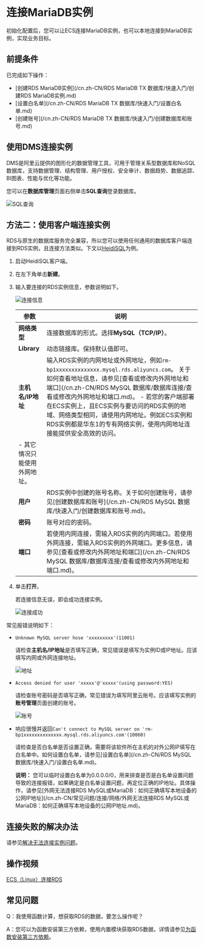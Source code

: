 # 连接MariaDB实例

初始化配置后，您可以让ECS连接MariaDB实例，也可以本地连接到MariaDB实例，实现业务目标。

## 前提条件

已完成如下操作：

-   [创建RDS MariaDB实例](/cn.zh-CN/RDS MariaDB TX 数据库/快速入门/创建RDS MariaDB实例.md)
-   [设置白名单](/cn.zh-CN/RDS MariaDB TX 数据库/快速入门/设置白名单.md)
-   [创建账号](/cn.zh-CN/RDS MariaDB TX 数据库/快速入门/创建数据库和账号.md)

## 使用DMS连接实例

DMS是阿里云提供的图形化的数据管理工具，可用于管理关系型数据库和NoSQL数据库，支持数据管理、结构管理、用户授权、安全审计、数据趋势、数据追踪、BI图表、性能与优化等功能。

您可以在**数据库管理**页面右侧单击**SQL查询**登录数据库。

![SQL查询](https://static-aliyun-doc.oss-accelerate.aliyuncs.com/assets/img/zh-CN/8414713061/p174701.png)

## 方法二：使用客户端连接实例

RDS与原生的数据库服务完全兼容，所以您可以使用任何通用的数据库客户端连接到RDS实例，且连接方法类似。下文以[HeidiSQL](https://www.heidisql.com/)为例。

1.  启动HeidiSQL客户端。
2.  在左下角单击**新建**。
3.  输入要连接的RDS实例信息，参数说明如下。

    ![连接信息](https://static-aliyun-doc.oss-accelerate.aliyuncs.com/assets/img/zh-CN/3885675061/p54911.png)

    |参数|说明|
    |--|--|
    |**网络类型**|连接数据库的形式。选择**MySQL（TCP/IP）**。|
    |**Library**|动态链接库。保持默认值即可。|
    |**主机名/IP地址**|输入RDS实例的内网地址或外网地址，例如`rm-bp1xxxxxxxxxxxxxx.mysql.rds.aliyuncs.com`。 关于如何查看地址信息，请参见[查看或修改内外网地址和端口](/cn.zh-CN/RDS MySQL 数据库/数据库连接/查看或修改内外网地址和端口.md)。    -   若您的客户端部署在ECS实例上，且ECS实例与要访问的RDS实例的地域、网络类型相同，请使用内网地址。例如ECS实例和RDS实例都是华东1的专有网络实例，使用内网地址连接能提供安全高效的访问。
    -   其它情况只能使用外网地址。 |
    |**用户**|RDS实例中创建的账号名称。关于如何创建账号，请参见[创建数据库和账号](/cn.zh-CN/RDS MySQL 数据库/快速入门/创建数据库和账号.md)。|
    |**密码**|账号对应的密码。|
    |**端口**|若使用内网连接，需输入RDS实例的内网端口。若使用外网连接，需输入RDS实例的外网端口。更多信息，请参见[查看或修改内外网地址和端口](/cn.zh-CN/RDS MySQL 数据库/数据库连接/查看或修改内外网地址和端口.md)。|

4.  单击**打开**。

    若连接信息无误，即会成功连接实例。

    ![连接成功](https://static-aliyun-doc.oss-accelerate.aliyuncs.com/assets/img/zh-CN/9613729951/p2610.png)


常见报错说明如下：

-   `Unknown MySQL server hose 'xxxxxxxxx'(11001)`

    请检查**主机名/IP地址**是否填写正确，常见错误是填写为实例ID或IP地址。应该填写内网或外网连接地址。

    ![地址](https://static-aliyun-doc.oss-accelerate.aliyuncs.com/assets/img/zh-CN/3885675061/p183795.png)

-   `Access denied for user 'xxxxx'@'xxxxx'(using password:YES)`

    请检查账号密码是否填写正确，常见错误为填写阿里云账号。应该填写实例的**账号管理**页面创建的账号。

    ![账号](https://static-aliyun-doc.oss-accelerate.aliyuncs.com/assets/img/zh-CN/3885675061/p183797.png)

-   响应很慢并返回`Can't connect to MySQL server on 'rm-bp1xxxxxxxxxxxxxx.mysql.rds.aliyuncs.com'(10060)`

    请检查是否白名单是否设置正确，需要将该软件所在主机的对外公网IP填写在白名单中。如何设置白名单，请参见[设置白名单](/cn.zh-CN/RDS MySQL 数据库/快速入门/设置白名单.md)。

    **说明：** 您可以临时设置白名单为0.0.0.0/0，用来排查是否是白名单设置问题导致的连接报错，如果确定是白名单设置问题，再定位正确的IP地址。具体操作，请参见[外网无法连接RDS MySQL或MariaDB：如何正确填写本地设备的公网IP地址](/cn.zh-CN/常见问题/连接/网络/外网无法连接RDS MySQL或MariaDB：如何正确填写本地设备的公网IP地址.md)。


## 连接失败的解决办法

请参见[解决无法连接实例问题](/cn.zh-CN/常见问题/连接/网络/解决无法连接RDS实例的问题.md)。

## 操作视频

[ECS（Linux）连接RDS](/cn.zh-CN/视频专区/ECS（Linux）连接RDS.md)

## 常见问题

Q：我使用函数计算，想获取RDS的数据，要怎么操作呢？

A：您可以为函数安装第三方依赖，使用内置模块获取RDS数据，详情请参见[为函数安装第三方依赖](https://help.aliyun.com/document_detail/74571.html)。

